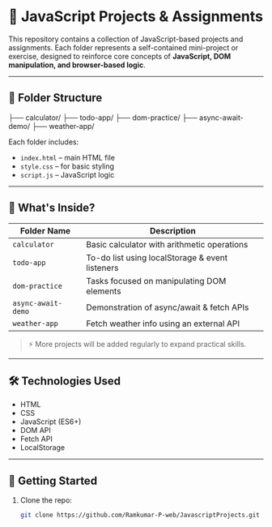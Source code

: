 # 🧠 JavaScript Projects & Assignments

This repository contains a collection of JavaScript-based projects and assignments. Each folder represents a self-contained mini-project or exercise, designed to reinforce core concepts of **JavaScript, DOM manipulation, and browser-based logic**.

---

## 📁 Folder Structure

├── calculator/
├── todo-app/
├── dom-practice/
├── async-await-demo/
├── weather-app/

Each folder includes:
- `index.html` – main HTML file
- `style.css` – for basic styling
- `script.js` – JavaScript logic

---

## 🧩 What's Inside?

| Folder Name        | Description                                      |
|--------------------|--------------------------------------------------|
| `calculator`       | Basic calculator with arithmetic operations      |
| `todo-app`         | To-do list using localStorage & event listeners  |
| `dom-practice`     | Tasks focused on manipulating DOM elements       |
| `async-await-demo` | Demonstration of async/await & fetch APIs        |
| `weather-app`      | Fetch weather info using an external API         |

> ⚡ More projects will be added regularly to expand practical skills.

---

## 🛠 Technologies Used

- HTML
- CSS
- JavaScript (ES6+)
- DOM API
- Fetch API
- LocalStorage

---

## 🚀 Getting Started

1. Clone the repo:
   ```bash
   git clone https://github.com/Ramkumar-P-web/JavascriptProjects.git
